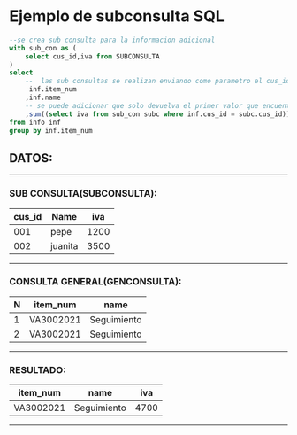 

# Ejemplo de subconsulta SQL

```SQL
--se crea sub consulta para la informacion adicional
with sub_con as (
    select cus_id,iva from SUBCONSULTA
)
select
    --  las sub consultas se realizan enviando como parametro el cus_id actual y comparandolo con el registro de la sub consulta por medio del alias "subc" (subc.cus_id)
     inf.item_num
    ,inf.name
    -- se puede adicionar que solo devuelva el primer valor que encuentra para garantizar que la subconsulta no generara mas de 1 registro
    ,sum((select iva from sub_con subc where inf.cus_id = subc.cus_id)) iva
from info inf
group by inf.item_num
```



## DATOS:
_____________

###  SUB CONSULTA(SUBCONSULTA):

|   cus_id  |  Name     |   iva     |
|-----------|-----------|-----------|
|   001     |  pepe     |   1200    |
|   002     |  juanita  |   3500    |

________________

###  CONSULTA GENERAL(GENCONSULTA):
|   N   |   item_num    |       name    |
|-------|---------------|---------------|
|   1   |   VA3002021   |   Seguimiento |
|   2   |   VA3002021   |   Seguimiento |
_________________

###  RESULTADO:
|   item_num    |       name    |   iva     |
|---------------|---------------|-----------|
|   VA3002021   |   Seguimiento |   4700    |
_________________